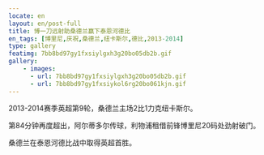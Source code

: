 ```yaml
---
locate: en
layout: en/post-full
title: 博一刀远射助桑德兰赢下泰恩河德比
en_tags: [博里尼,庆祝,桑德兰,纽卡斯尔,德比,2013-2014]
type: gallery
featimg: 7bb8bd97gy1fxsiylgxh3g20bo05db2b.gif
gallery:
    - images:
      - url: 7bb8bd97gy1fxsiylgxh3g20bo05db2b.gif
      - url: 7bb8bd97gy1fxsiykol6rg20bo061kjn.gif
---
```


2013-2014赛季英超第9轮，桑德兰主场2比1力克纽卡斯尔。

第84分钟再度超出，阿尔蒂多尔传球，利物浦租借前锋博里尼20码处劲射破门。

桑德兰在泰恩河德比战中取得英超首胜。